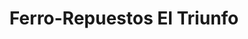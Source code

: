 ---
title: "Ferro-Repuestos El Triunfo"
url: /metapan/ferro-repuestos-el-triunfo/
shop: hardware
---